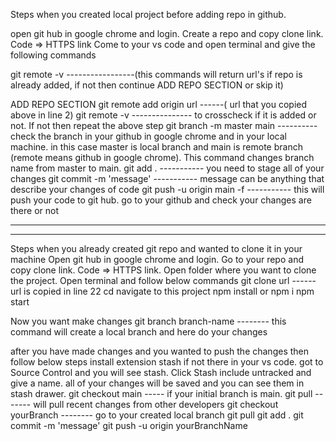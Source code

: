 Steps when you created local project before adding repo in github.

open git hub in google chrome and login.
Create a repo and copy clone link. Code => HTTPS link
Come to your vs code and open terminal and give the following commands

git remote -v -----------------(this commands will return url's if repo is already added, if not then continue ADD REPO SECTION or skip it)

ADD REPO SECTION
git remote add origin url ------( url that you copied above in line 2)
git remote -v --------------- to crosscheck if it is added or not. If not then repeat the above step
git branch -m master main ---------- check the branch in your github in google chrome and in your local machine. in this case master is local branch and main is remote branch (remote means github in google chrome). This command changes branch name from master to main.
git add . ----------- you need to stage all of your changes
git commit -m 'message' ----------- message can be anything that describe your changes of code
git push -u origin main -f ----------- this will push your code to git hub. go to your github and check your changes are there or not

---

---

Steps when you already created git repo and wanted to clone it in your machine
Open git hub in google chrome and login.
Go to your repo and copy clone link. Code => HTTPS link.
Open folder where you want to clone the project.
Open terminal and follow below commands
git clone url ------ url is copied in line 22
cd navigate to this project
npm install or npm i
npm start

Now you want make changes
git branch branch-name -------- this command will create a local branch and here do your changes

after you have made changes and you wanted to push the changes then follow below steps
install extension stash if not there in your vs code. got to Source Control and you will see stash. Click Stash include untracked and give a name. all of your changes will be saved and you can see them in stash drawer.
git checkout main ----- if your initial branch is main.
git pull ------- will pull recent changes from other developers
git checkout yourBranch -------- go to your created local branch
git pull
git add .
git commit -m 'message'
git push -u origin yourBranchName
